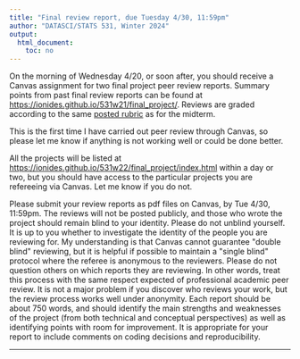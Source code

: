 ```yaml
---
title: "Final review report, due Tuesday 4/30, 11:59pm"
author: "DATASCI/STATS 531, Winter 2024"
output:
  html_document:
    toc: no
---
```


On the morning of Wednesday 4/20, or soon after, you should receive a Canvas assignment for two final project peer review reports. Summary points from past final review reports can be found at https://ionides.github.io/531w21/final_project/. Reviews are graded according to the same [posted rubric](../rubric_midterm_review.html) as for the midterm.

This is the first time I have carried out peer review through Canvas, so please let me know if anything is not working well or could be done better.

All the projects will be listed at https://ionides.github.io/531w22/final_project/index.html within a day or two, but you should have access to the particular projects you are refereeing via Canvas. Let me know if you do not.

Please submit your review reports as pdf files on Canvas, by  Tue 4/30, 11:59pm. The reviews will not be posted publicly, and those who wrote the project should remain blind to your identity. Please do not unblind yourself. It is up to you whether to investigate the identity of the people you are reviewing for. My understanding is that Canvas cannot guarantee "double blind" reviewing, but it is helpful if possible to maintain a "single blind" protocol where the referee is anonymous to the reviewers. Please do not question others on which reports they are reviewing. In other words, treat this process with the same respect expected of professional academic peer review. It is not a major problem if you discover who reviews your work, but the review process works well under anonymity. Each report should be about 750 words, and should identify the main strengths and weaknesses of the project (from both technical and conceptual perspectives) as well as identifying points with room for improvement. It is appropriate for your report to include comments on coding decisions and reproducibility.


------------
